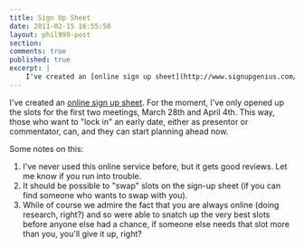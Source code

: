 ```yaml
---
title: Sign Up Sheet
date: 2011-02-15 16:55:58
layout: phil999-post
section:
comments: true
published: true
excerpt: |
    I've created an [online sign up sheet](http://www.signupgenius.com/go/philosophy). For the moment, I've only opened up the slots for the first two meetings...
---
```


I've created an [online sign up sheet](http://www.signupgenius.com/go/philosophy). For the moment, I've only opened up the slots for the first two meetings, March 28th and April 4th. This way, those who want to "lock in" an early date, either as presentor or commentator, can, and they can start planning ahead now.

Some notes on this: 

1. I've never used this online service before, but it gets good reviews. Let me know if you run into trouble.
2. It should be possible to "swap" slots on the sign-up sheet (if you can find someone who wants to swap with you).
3. While of course we admire the fact that you are always online (doing research, right?) and so were able to snatch up the very best slots before anyone else had a chance, if someone else needs that slot more than you, you'll give it up, right?